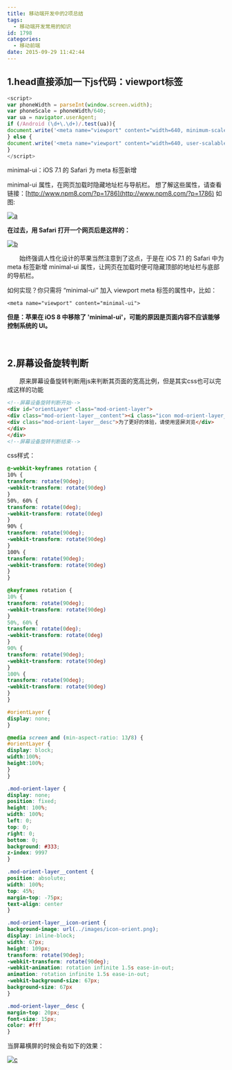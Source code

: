 ```yaml
---
title: 移动端开发中的2项总结
tags:
  - 移动端开发常用的知识
id: 1798
categories:
  - 移动前端
date: 2015-09-29 11:42:44
---
```


## 1.head直接添加一下js代码：viewport标签

```javascript
<script>
var phoneWidth = parseInt(window.screen.width);
var phoneScale = phoneWidth/640;
var ua = navigator.userAgent;
if (/Android (\d+\.\d+)/.test(ua)){
document.write('<meta name="viewport" content="width=640, minimum-scale = '+phoneScale+', maximum-scale = '+phoneScale+', target-densitydpi=device-dpi">');
} else {
document.write('<meta name="viewport" content="width=640, user-scalable=no, target-densitydpi=device-dpi" minimal-ui>');
}
</script>
```

minimal-ui：iOS 7.1 的 Safari 为 meta 标签新增

minimal-ui 属性，在网页加载时隐藏地址栏与导航栏。
想了解这些属性，请查看链接：[http://www.npm8.com/?p=1786](http://www.npm8.com/?p=1786)
如图:

[![a](http://www.npm8.com/wp-content/uploads/2015/09/a2-660x440.jpg)](http://www.npm8.com/wp-content/uploads/2015/09/a2.jpg)

**在过去，用 Safari 打开一个网页后是这样的：**

[![b](http://www.npm8.com/wp-content/uploads/2015/09/b-660x440.jpg)](http://www.npm8.com/wp-content/uploads/2015/09/b.jpg)

&emsp;&emsp;始终强调人性化设计的苹果当然注意到了这点，于是在 iOS 7.1 的 Safari 中为 meta 标签新增 minimal-ui 属性，让网页在加载时便可隐藏顶部的地址栏与底部的导航栏。

如何实现？你只需将 “minimal-ui” 加入 viewport meta 标签的属性中，比如：

```<meta name="viewport" content="minimal-ui">```

**但是：苹果在 iOS 8 中移除了 'minimal-ui'，可能的原因是页面内容不应该能够控制系统的 UI。**

&nbsp;

## 2.屏幕设备旋转判断

&emsp;&emsp;原来屏幕设备旋转判断用js来判断其页面的宽高比例，但是其实css也可以完成这样的功能
```html
<!--屏幕设备旋转判断开始-->
<div id="orientLayer" class="mod-orient-layer">
<div class="mod-orient-layer__content"><i class="icon mod-orient-layer__icon-orient"></i>
<div class="mod-orient-layer__desc">为了更好的体验，请使用竖屏浏览</div>
</div>
</div>
<!--屏幕设备旋转判断结束-->
```

css样式：
```css
@-webkit-keyframes rotation {
10% {
transform: rotate(90deg);
-webkit-transform: rotate(90deg)
}
50%, 60% {
transform: rotate(0deg);
-webkit-transform: rotate(0deg)
}
90% {
transform: rotate(90deg);
-webkit-transform: rotate(90deg)
}
100% {
transform: rotate(90deg);
-webkit-transform: rotate(90deg)
}
}

@keyframes rotation {
10% {
transform: rotate(90deg);
-webkit-transform: rotate(90deg)
}
50%, 60% {
transform: rotate(0deg);
-webkit-transform: rotate(0deg)
}
90% {
transform: rotate(90deg);
-webkit-transform: rotate(90deg)
}
100% {
transform: rotate(90deg);
-webkit-transform: rotate(90deg)
}
}

#orientLayer {
display: none;
}

@media screen and (min-aspect-ratio: 13/8) {
#orientLayer {
display: block;
width:100%;
height:100%;
}
}

.mod-orient-layer {
display: none;
position: fixed;
height: 100%;
width: 100%;
left: 0;
top: 0;
right: 0;
bottom: 0;
background: #333;
z-index: 9997
}

.mod-orient-layer__content {
position: absolute;
width: 100%;
top: 45%;
margin-top: -75px;
text-align: center
}

.mod-orient-layer__icon-orient {
background-image: url(../images/icon-orient.png);
display: inline-block;
width: 67px;
height: 109px;
transform: rotate(90deg);
-webkit-transform: rotate(90deg);
-webkit-animation: rotation infinite 1.5s ease-in-out;
animation: rotation infinite 1.5s ease-in-out;
-webkit-background-size: 67px;
background-size: 67px
}

.mod-orient-layer__desc {
margin-top: 20px;
font-size: 15px;
color: #fff
}
```

当屏幕横屏的时候会有如下的效果：

[![c](http://www.npm8.com/wp-content/uploads/2015/09/c-660x353.png)](http://www.npm8.com/wp-content/uploads/2015/09/c.png)